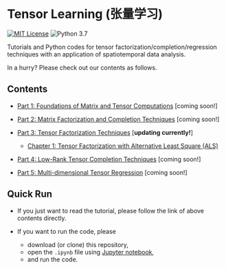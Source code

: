 # Tensor Learning (张量学习)

[![MIT License](https://img.shields.io/badge/license-MIT-green.svg)](https://opensource.org/licenses/MIT)
![Python 3.7](https://img.shields.io/badge/Python-3.7-blue.svg)


Tutorials and Python codes for tensor factorization/completion/regression techniques with an application of spatiotemporal data analysis.

In a hurry? Please check out our contents as follows.

Contents
---

- [Part 1: Foundations of Matrix and Tensor Computations](xx) [coming soon!]

- [Part 2: Matrix Factorization and Completion Techniques](xx) [coming soon!]

- [Part 3: Tensor Factorization Techniques](xx) [**updating currently!**]
  - [Chapter 1: Tensor Factorization with Alternative Least Square (ALS)](https://nbviewer.jupyter.org/github/xinychen/tensor-learning/blob/master/part-03/chapter-01.ipynb)

- [Part 4: Low-Rank Tensor Completion Techniques](xx) [coming soon!]

- [Part 5: Multi-dimensional Tensor Regression](xx) [coming soon!]

Quick Run
---

- If you just want to read the tutorial, please follow the link of above contents directly.

- If you want to run the code, please

  - download (or clone) this repository,
  - open the `.ipynb` file using [Jupyter notebook](https://jupyter.org/install.html),
  - and run the code.
